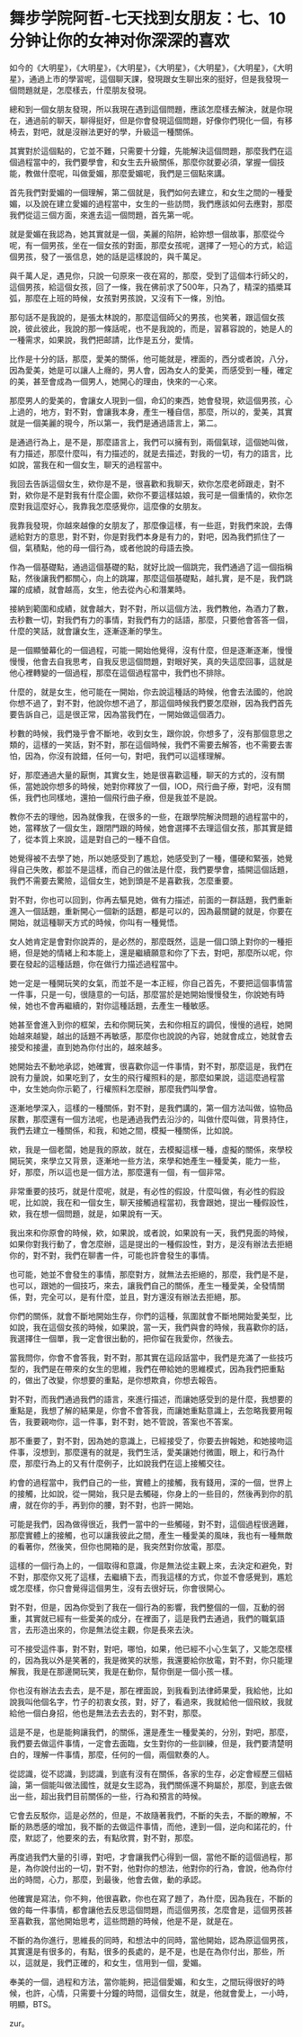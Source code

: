 # 舞步学院阿哲-七天找到女朋友：七、10分钟让你的女神对你深深的喜欢

如今的《大明星》，《大明星》，《大明星》，《大明星》，《大明星》，《大明星》，《大明星》，通過上市的學習呢，這個聊天課，發現跟女生聊出來的挺好，但是我發現一個問題就是，怎麼樣去，什麼朋友發現。

總和到一個女朋友發現，所以我現在遇到這個問題，應該怎麼樣去解決，就是你現在，通過前的聊天，聊得挺好，但是你會發現這個問題，好像你們現化一個，有移椅去，對吧，就是沒辦法更好的學，升級這一種關係。

其實對於這個點的，它並不難，只需要十分鐘，先能解決這個問題，那麼我們在這個過程當中的，我們要學會，和女生去升級關係，那麼你就要必須，掌握一個技能，教做什麼呢，叫做愛媚，那麼愛媚呢，我們是三個點來講。

首先我們對愛媚的一個理解，第二個就是，我們如何去建立，和女生之間的一種愛媚，以及說在建立愛媚的過程當中，女生的一些訪問，我們應該如何去應對，那麼我們從這三個方面，來進去這一個問題，首先第一呢。

就是愛媚在我認為，她其實就是一個，美麗的陷阱，給妳想一個故事，那麼從今呢，有一個男孩，坐在一個女孩的對面，那麼女孩呢，選擇了一短心的方式，給這個男孩，發了一張信息，她的話是這樣說的，與千萬足。

與千萬人足，遇見你，只說一句原來一夜在寫的，那麼，受到了這個本行師父的，這個男孩，給這個女孩，回了一條，我在佛前求了500年，只為了，精深的插槳耳弧，那麼在上班的時候，女孩對男孩說，又沒有下一條，別怕。

那句話不是我說的，是張太林說的，那麼這個師父的男孩，也笑著，跟這個女孩說，彼此彼此，我說的那一條話呢，也不是我說的，而是，習慕容說的，她是人的一種需求，如果說，我們把邮請，比作是五分，愛情。

比作是十分的話，那麼，愛美的關係，他可能就是，裡面的，西分或者說，八分，因為愛美，她是可以讓人上癮的，男人會，因為女人的愛美，而感受到一種，確定的美，甚至會成為一個男人，她開心的理由，快來的一心來。

那麼男人的愛美的，會讓女人現到一個，命幻的東西，她會發現，欸這個男孩，心上過的，地方，對不對，會讓我本身，產生一種自信，那麼，所以的，愛美，其實就是一個美麗的現今，所以第一，我們是通過語言上，第二。

是通過行為上，是不是，那麼語言上，我們可以擁有到，兩個氣球，這個她叫做，有力描述，那麼什麼叫，有力描述的，就是去描述，對我的一切，有力的語言，比如說，當我在和一個女生，聊天的過程當中。

我回去告訴這個女生，欸你是不是，很喜歡和我聊天，欸你怎麼老師跟走，對不對，欸你是不是對我有什麼企圖，欸你不要這樣姑娘，我可是一個重情的，欸你怎麼對我這麼好心，我靠我怎麼感覺你，這麼像的女朋友。

我靠我發現，你越來越像的女朋友了，那麼像這樣，有一些逛，對我們來說，去傳遞給對方的意思，對不對，你是對我們本身是有力的，對吧，因為我們抓住了一個，氣積點，他的母一個行為，或者他說的母語去換。

作為一個基礎點，通過這個基礎的點，就好比說一個跳完，我們通過了這一個指稱點，然後讓我們都關心，向上的跳躍，那麼這個基礎點，越扎實，是不是，我們跳躍的成績，就會越高，女生，他去從內心和潛業時。

接納到範圍和成績，就會越大，對不對，所以這個方法，我們教他，為酒力了數，去秒數一切，對我們有力的事情，對我們有力的話語，那麼，只要他會答答一個，什麼的笑話，就會讓女生，逐漸逐漸的學生。

是一個顯螢幕化的一個過程，可能一開始他覺得，沒有什麼，但是逐漸逐漸，慢慢慢慢，他會去自我思考，自我反思這個問題，對眼好笑，真的失這麼回事，這就是他心裡轉變的一個過程，那麼在這個過程當中，我們也不排除。

什麼的，就是女生，他可能在一開始，你去說這種話的時候，他會去法國的，他說你想不過了，對不對，他說你想不過了，那這個時候我們要怎麼辦，因為我們首先要告訴自己，這是很正常，因為當我們在，一開始做這個酒力。

秒數的時候，我們幾乎會不斷地，收到女生，跟你說，你想多了，沒有那個意思之類的，這樣的一笑話，對不對，那在這個時候，我們不需要去解答，也不需要去害怕，因為，你沒有說錯，任何一句，對吧，我們可以這樣理解。

好，那麼通過大量的厭惻，其實女生，她是很喜歡這種，聊天的方式的，沒有關係，當她說你想多的時候，她對你釋放了一個，IOD，飛行曲子療，對吧，沒有關係，我們也同樣地，還拍一個飛行曲子療，但是我並不是說。

教你不去的理他，因為就像我，在很多的一些，在跟學院解決問題的過程當中的，她，當釋放了一個女生，跟閉門跟的時候，她會選擇不去理這個女孩，那其實是錯了，從本質上來說，這是對自己的一種不自信。

她覺得被不去學了她，所以她感受到了尷尬，她感受到了一種，僵硬和緊張，她覺得自己失敗，都並不是這樣，而自己的做法是什麼，我們要學會，插開這個話題，我們不需要去驚險，這個女生，她到頭是不是喜歡我，怎麼重要。

對不對，你也可以回到，你再去驅見她，做有力描述，前面的一群話題，我們重新進入一個話題，重新開心一個新的話題，都是可以的，因為最關鍵的就是，你要在開始，就這種聊天方式的時候，你叫有一種覺悟。

女人她肯定是會對你說弄的，是必然的，那麼既然，這是一個口頭上對你的一種拒絕，但是她的情緒上和本能上，還是繼續願意和你了下去，對吧，那麼所以呢，你要在發起的這種話題，你在做行力描述過程當中。

她一定是一種開玩笑的女氣，而並不是一本正經，你自己首先，不要把這個事情當一件事，只是一句，很隨意的一句話，那麼當於是她開始慢慢發生，你說她有時候，她也不會再繼續的，對你這種話題，去產生一種敏感。

她甚至會進入到你的框架，去和你開玩笑，去和你相互的調侃，慢慢的過程，她開始越來越變，越出的話題不再敏感，那麼你也說說的內容，她就會成立，她就會去接受和接盪，直到她為你付出的，越來越多。

她開始去不動地承認，她確實，很喜歡你這一件事情，對不對，那麼這是，我們在說有力量說，如果吃到了，女生的飛行權照料的是，那麼如果說，這這麼過程當中，女生她向你示範了，行權照料怎麼辦，那麼我們叫學會。

逐漸地學深入，這樣的一種關係，對不對，是我們講的，第一個方法叫做，協物品尿數，那麼還有一個方法呢，也是通過我們去沿沙的，叫做什麼叫做，背景持住，我們去建立一種關係，和我，和她之間，模擬一種關係，比如說。

欸，我是一個老闆，她是我的原故，就在，去模擬這樣一種，虛擬的關係，來學校開玩笑，來學立又背景，逐漸地一些方法，來學和她產生一種愛美，能力一些，好，那麼，所以這也是一個方法，那麼還有一個，有一個非常。

非常重要的技巧，就是什麼呢，就是，有必性的假設，什麼叫做，有必性的假設呢，比如說，我在和一個女生，聊天接觸過程當初，我會跟她，提出一種假設性，欸，我在想一個問題，就是，如果說有一天。

我出來和你原會的時候，欸，如果說，或者說，如果說有一天，我們見面的時候，如果你對我行動了，會怎麼辦，這是提出的一種假設性，對方，是沒有辦法去拒絕你的，對不對，我們在聊書一件，可能也許會發生的事情。

也可能，她並不會發生的事情，那麼對方，就無法去拒絕的，那麼，我們是不是，也可以，跟她的一個技巧，來去，讓我們自己的關係，產生一種愛美，全發情關係，對，完全可以，是有什麼，並且，對方還沒有辦法去拒絕，那。

你們的關係，就會不斷地開始生存，你們的這種，氛圍就會不斷地開始愛美型，比如說，我在這個女孩的時候，如果說，當一天，我們與會的時候，我喜歡你的話，我選擇住一個單，我一定會很出動的，把你留在我愛你，然後去。

當我問你，你會不會答我，對不對，那其實在這段話當中，我們是充滿了一些技巧型的，我們是在帶來的女生的思維，我們在帶給她的思維模式，因為我們把重點的，做出了改變，你想要的重點，是你想欺貪，你想去報告。

對不對，而我們通過我們的語言，來進行描述，而讓她感受到的是什麼，我想要的重點是，我想了解的結果是，你會不會答我，而讓她重點意識上，去忽略我要用報告，我要親吻你，這一件事，對不對，她不管說，答案也不答案。

那不重要了，對不對，因為她的意識上，已經接受了，你要去拚報她，和她接吻這件事，沒想到，那麼還有的就是，我們生活，愛美讓她付微圖，眼上，和行為什麼，那麼行為上的又有什麼例子，比如說我們在這上接觸交往。

約會的過程當中，我們自己的一些，實體上的接觸，我有錢用，深的一個，世界上的接觸，比如說，從一開始，我只是去觸碰，你身上的一些目的，然後再到你的肌膚，就在你的手，再到你的腰，對不對，也許一開始。

可能是我們，因為做得很近，我們一當中的一些觸碰，對不對，這個過程很適難，那麼實體上的接觸，也可以讓我彼此之間，產生一種愛美的風味，我也有一種無敵的看著你，然後笑，但你也開箱的是，我突然對你放電，那麼。

這樣的一個行為上的，一個取得和意識，你是無法從主觀上來，去決定和避免，對不對，那麼你又死了這樣，去繼續下去，而我這樣的方式，你並不會感覺到，尷尬或怎麼樣，你只會覺得這個男生，沒有去很好玩，你會很開心。

對不對，但是，因為你受到了我在一個行為的影響，我們整個的一個，互動的弱重，其實就已經有一些愛美的成分，在裡面了，這是我們去通過，我們的職氣語言，去形造出來的，你是無法從主觀，你是長來去決。

可不接受這件事，對不對，對吧，哪怕，如果，他已經不小心生氣了，又能怎麼樣的，因為我以外是笑著的，我是微笑的狀態，我還要給你放電，對不對，你只能理解我，我是在那邊開玩笑，我是在動你，幫你倒是一個小孩一樣。

你也沒有辦法去去去，是不是，那在裡面說，到我看到法律師果愛，我給他，比如說我叫他個名字，竹子的初衷女孩，對，好了，看過來，我就給他一個飛紋，我就給他一個白身招，他也是無法去去去的，對不對，那麼。

這是不是，也是能夠讓我們，的關係，還是產生一種愛美的，分別，對吧，那麼，我們要去做這件事情，一定會去面臨，女生對你的一些訓練，但是，我們要清楚明白的，理解一件事情，那麼，任何的一個，兩個默奏的人。

從認識，從不認識，到認識，到底有沒有在關係，各家的生存，必定會經歷三個結論，第一個能叫做法國性，就是女生認為，我們關係還不夠屬於，那麼，到底去做出一些，超出我們目前關係的一些，行為和預言的時候。

它會去反駁你，這是必然的，但是，不故隨著我們，不斷的失去，不斷的瞭解，不斷的熟悉感的增加，我不斷的去做這件事情，而他，達到一個，逆向和諾花的，什麼，默認了，他要來的去，有點欣賞，對不對，那麼。

再度過我們大量的引導，對吧，才會讓我們心得到一個，當他不斷的這個過程，那是，為你說付出的一切，對不對，他對你的想法，他對你的行為，會說，他為你付出的時間，心力，那麼，到最後，他會去做，動的承認。

他確實是寫法，你不夠，他很喜歡，你也在寫了題了，為什麼，因為我在，不斷的做的每一件事情，都會讓他去反思這個問題，而這個男孩，怎麼會是，這個男孩甚至喜歡我，當他開始思考，這些問題的時候，他是不是，就是在。

不斷的為你進行，思維長的同時，和想法中的同時，當他開始，認為原這個男孩，其實還是有很多的，有點，很多的長處的，是不是，也是在為你付出，那些，所以，這就是，我們正確的，和女生，信用到一個，愛媚。

奉美的一個，過程和方法，當你能夠，把這個愛媚，和女生，之間玩得很好的時候，也許，心情，只需要十分鐘的時間，這個女生，就是，他就會愛上，一小時，明顯，BTS。

 zur。